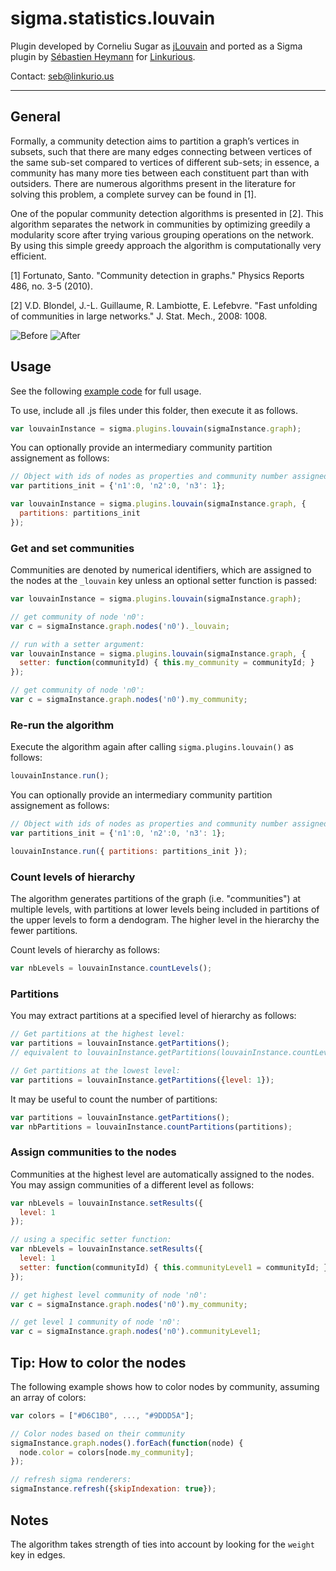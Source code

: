 sigma.statistics.louvain
==================

Plugin developed by Corneliu Sugar as [jLouvain](https://github.com/upphiminn/jLouvain) and ported as a Sigma plugin by [Sébastien Heymann](https://github.com/sheymann) for [Linkurious](https://github.com/Linkurious).

Contact: seb@linkurio.us

---
## General
Formally, a community detection aims to partition a graph’s vertices in subsets, such that there are many edges connecting between vertices of the same sub-set compared to vertices of different sub-sets; in essence, a community has many more ties between each constituent part than with outsiders. There are numerous algorithms present in the literature for solving this problem, a complete survey can be found in [1].

One of the popular community detection algorithms is presented in [2]. This algorithm separates the network in communities by optimizing greedily a modularity score after trying various grouping operations on the network. By using this simple greedy approach the algorithm is computationally very efficient.

[1] Fortunato, Santo. "Community detection in graphs." Physics Reports 486, no. 3-5 (2010).

[2] V.D. Blondel, J.-L. Guillaume, R. Lambiotte, E. Lefebvre. "Fast unfolding of communities in large networks." J. Stat. Mech., 2008: 1008.

![Before](https://github.com/Linkurious/linkurious.js/wiki/media/louvain-before-400.png)
![After](https://github.com/Linkurious/linkurious.js/wiki/media/louvain-after-400.png)

## Usage

See the following [example code](../../examples/plugin-louvain.html) for full usage.

To use, include all .js files under this folder, then execute it as follows.

```js
var louvainInstance = sigma.plugins.louvain(sigmaInstance.graph);
```

You can optionally provide an intermediary community partition assignement as follows:

```js
// Object with ids of nodes as properties and community number assigned as value.
var partitions_init = {'n1':0, 'n2':0, 'n3': 1};

var louvainInstance = sigma.plugins.louvain(sigmaInstance.graph, {
  partitions: partitions_init
});
```

### Get and set communities

Communities are denoted by numerical identifiers, which are assigned to the nodes at the `_louvain` key unless an optional setter function is passed:

```js
var louvainInstance = sigma.plugins.louvain(sigmaInstance.graph);

// get community of node 'n0': 
var c = sigmaInstance.graph.nodes('n0')._louvain;
```

```js
// run with a setter argument:
var louvainInstance = sigma.plugins.louvain(sigmaInstance.graph, {
  setter: function(communityId) { this.my_community = communityId; }
});

// get community of node 'n0': 
var c = sigmaInstance.graph.nodes('n0').my_community;
```

### Re-run the algorithm

Execute the algorithm again after calling `sigma.plugins.louvain()` as follows:

```js
louvainInstance.run();
```

You can optionally provide an intermediary community partition assignement as follows:

```js
// Object with ids of nodes as properties and community number assigned as value.
var partitions_init = {'n1':0, 'n2':0, 'n3': 1};

louvainInstance.run({ partitions: partitions_init });
```

### Count levels of hierarchy

The algorithm generates partitions of the graph (i.e. "communities") at multiple levels, with partitions at lower levels being included in partitions of the upper levels to form a dendogram. The higher level in the hierarchy the fewer partitions.

Count levels of hierarchy as follows:

```js
var nbLevels = louvainInstance.countLevels();
```

### Partitions

You may extract partitions at a specified level of hierarchy as follows:

```js
// Get partitions at the highest level:
var partitions = louvainInstance.getPartitions();
// equivalent to louvainInstance.getPartitions(louvainInstance.countLevels())

// Get partitions at the lowest level:
var partitions = louvainInstance.getPartitions({level: 1});
```

It may be useful to count the number of partitions:

```js
var partitions = louvainInstance.getPartitions();
var nbPartitions = louvainInstance.countPartitions(partitions);
```

### Assign communities to the nodes

Communities at the highest level are automatically assigned to the nodes. You may assign communities of a different level as follows:

```js
var nbLevels = louvainInstance.setResults({
  level: 1
});

// using a specific setter function:
var nbLevels = louvainInstance.setResults({
  level: 1
  setter: function(communityId) { this.communityLevel1 = communityId; }
});

// get highest level community of node 'n0': 
var c = sigmaInstance.graph.nodes('n0').my_community;

// get level 1 community of node 'n0': 
var c = sigmaInstance.graph.nodes('n0').communityLevel1;
```

## Tip: How to color the nodes

The following example shows how to color nodes by community, assuming an array of colors:

```js
var colors = ["#D6C1B0", ..., "#9DDD5A"];

// Color nodes based on their community
sigmaInstance.graph.nodes().forEach(function(node) {
  node.color = colors[node.my_community];
});

// refresh sigma renderers:
sigmaInstance.refresh({skipIndexation: true});
```

## Notes

The algorithm takes strength of ties into account by looking for the `weight` key in edges.
